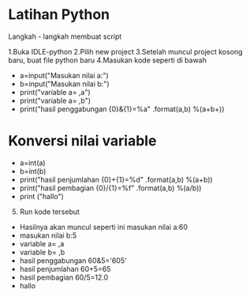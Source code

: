 # Latihan Python
Langkah - langkah membuat script

1.Buka IDLE-python
2.Pilih new project
3.Setelah muncul project kosong baru, buat file python baru
4.Masukan kode seperti di bawah
- a=input("Masukan nilai a:")
- b=input("Masukan nilai b:") 
- print("variable a= ,a")
- print("variable a= ,b")
- print("hasil penggabungan {0}&{1}=%a" .format(a,b) %(a+b+))

# Konversi nilai variable 
- a=int(a)
- b=int(b)
- print("hasil penjumlahan {0}+{1}=%d" .format(a,b) %(a+b))
- print("hasil pembagian {0}/{1}=%f" .format(a,b) %(a/b))
- print ("hallo")

5. Run kode tersebut
- Hasilnya akan muncul seperti ini masukan nilai a:60
- masukan nilai b:5
- variable a= ,a
- variable b= ,b
- hasil penggabungan 60&5='605'
- hasil penjumlahan 60+5=65
- hasil pembagian 60/5=12.0
- hallo
